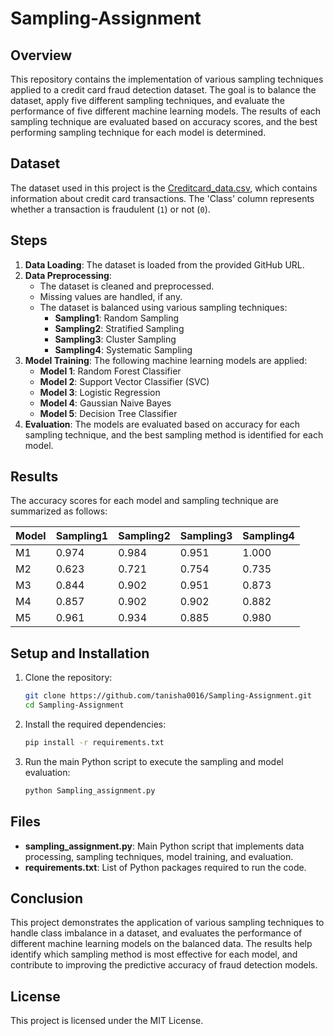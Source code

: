 # Sampling-Assignment

## Overview
This repository contains the implementation of various sampling techniques applied to a credit card fraud detection dataset. The goal is to balance the dataset, apply five different sampling techniques, and evaluate the performance of five different machine learning models. The results of each sampling technique are evaluated based on accuracy scores, and the best performing sampling technique for each model is determined.

## Dataset
The dataset used in this project is the [Creditcard_data.csv](https://github.com/AnjulaMehto/Sampling_Assignment/blob/main/Creditcard_data.csv), which contains information about credit card transactions. The 'Class' column represents whether a transaction is fraudulent (`1`) or not (`0`).

## Steps
1. **Data Loading**: The dataset is loaded from the provided GitHub URL.
2. **Data Preprocessing**: 
   - The dataset is cleaned and preprocessed.
   - Missing values are handled, if any.
   - The dataset is balanced using various sampling techniques:
     - **Sampling1**: Random Sampling 
     - **Sampling2**: Stratified Sampling
     - **Sampling3**: Cluster Sampling
     - **Sampling4**: Systematic Sampling
3. **Model Training**: The following machine learning models are applied:
   - **Model 1**: Random Forest Classifier
   - **Model 2**: Support Vector Classifier (SVC)
   - **Model 3**: Logistic Regression 
   - **Model 4**: Gaussian Naive Bayes
   - **Model 5**: Decision Tree Classifier
4. **Evaluation**: The models are evaluated based on accuracy for each sampling technique, and the best sampling method is identified for each model.

## Results
The accuracy scores for each model and sampling technique are summarized as follows:

| Model | Sampling1 | Sampling2 | Sampling3 | Sampling4 |
|-------|-----------|-----------|-----------|-----------|
| M1    | 0.974     | 0.984     | 0.951     | 1.000     |
| M2    | 0.623     | 0.721     | 0.754     | 0.735     |
| M3    | 0.844     | 0.902     | 0.951     | 0.873     |
| M4    | 0.857     | 0.902     | 0.902     | 0.882     |
| M5    | 0.961     | 0.934     | 0.885     | 0.980     |



## Setup and Installation
1. Clone the repository:
    ```bash
    git clone https://github.com/tanisha0016/Sampling-Assignment.git
    cd Sampling-Assignment
    ```

2. Install the required dependencies:
    ```bash
    pip install -r requirements.txt
    ```

3. Run the main Python script to execute the sampling and model evaluation:
    ```bash
    python Sampling_assignment.py
    ```

## Files
- **sampling_assignment.py**: Main Python script that implements data processing, sampling techniques, model training, and evaluation.
- **requirements.txt**: List of Python packages required to run the code.

## Conclusion
This project demonstrates the application of various sampling techniques to handle class imbalance in a dataset, and evaluates the performance of different machine learning models on the balanced data. The results help identify which sampling method is most effective for each model, and contribute to improving the predictive accuracy of fraud detection models.

## License
This project is licensed under the MIT License.
